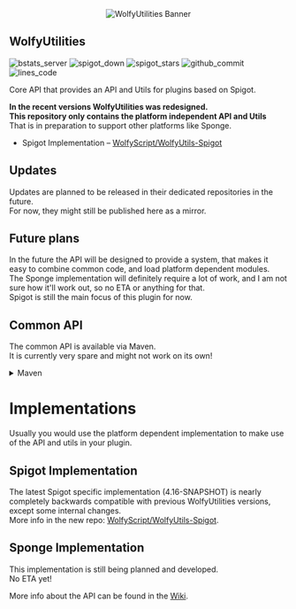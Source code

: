 <div align="center"><img src="https://user-images.githubusercontent.com/41468455/158254076-d856f0db-12a0-4cd8-a186-568a656dd96f.png" alt="WolfyUtilities Banner" /></div>

## WolfyUtilities
![bstats_server](https://img.shields.io/bstats/servers/5114)
![spigot_down](https://img.shields.io/spiget/downloads/64124)
![spigot_stars](https://img.shields.io/spiget/stars/64124)
![github_commit](https://img.shields.io/github/last-commit/WolfyScript/WolfyUtilities)
![lines_code](https://img.shields.io/tokei/lines/github/WolfyScript/WolfyUtilities)

Core API that provides an API and Utils for plugins based on Spigot.

**In the recent versions WolfyUtilities was redesigned.  
This repository only contains the platform independent API and Utils**  
That is in preparation to support other platforms like Sponge.
- Spigot Implementation – [WolfyScript/WolfyUtils-Spigot](https://github.com/WolfyScript/WolfyUtils-Spigot)

## Updates
Updates are planned to be released in their dedicated repositories in the future.  
For now, they might still be published here as a mirror.

## Future plans
In the future the API will be designed to provide a system, that makes it easy to combine common code, and load platform dependent modules.  
The Sponge implementation will definitely require a lot of work, and I am not sure how it'll work out, so no ETA or anything for that.  
Spigot is still the main focus of this plugin for now.

## Common API
The common API is available via Maven.  
It is currently very spare and might not work on its own!  
<details>
<summary>Maven</summary>

```xml
<repositories>
    <repository>
        <id>wolfyscript-public</id>
        <url>https://maven.wolfyscript.com/repository/public/</url>
    </repository>
</repositories>
```

```xml
<dependencies>
    <dependency>
        <groupId>com.wolfyscript.wolfyutils</groupId>
        <artifactId>wolfyutilities</artifactId>
        <version>4.16-SNAPSHOT</version>
        <scope>provided</scope>
    </dependency>
</dependencies>
```
</details>

# Implementations
Usually you would use the platform dependent implementation to make use of the API and utils in your plugin.

## Spigot Implementation
The latest Spigot specific implementation (4.16-SNAPSHOT) is nearly completely backwards compatible with previous WolfyUtilities versions, except some internal changes.  
More info in the new repo: [WolfyScript/WolfyUtils-Spigot](https://github.com/WolfyScript/WolfyUtils-Spigot).

## Sponge Implementation
This implementation is still being planned and developed.  
No ETA yet!

More info about the API can be found in the [Wiki](https://github.com/WolfyScript/WolfyUtilities/wiki).
<br>